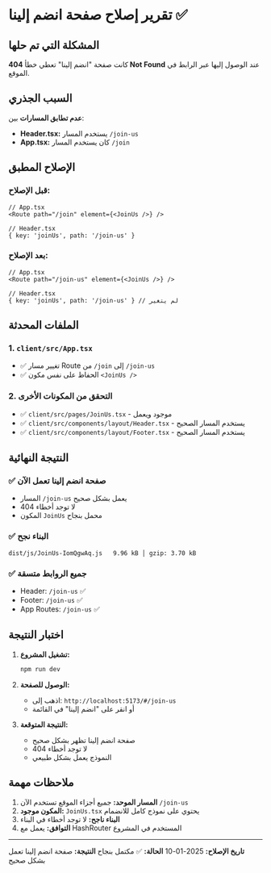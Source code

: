 # تقرير إصلاح صفحة انضم إلينا ✅

## المشكلة التي تم حلها

كانت صفحة "انضم إلينا" تعطي خطأ **404 Not Found** عند الوصول إليها عبر الرابط في الموقع.

## السبب الجذري

**عدم تطابق المسارات** بين:

- **Header.tsx:** يستخدم المسار `/join-us`
- **App.tsx:** كان يستخدم المسار `/join`

## الإصلاح المطبق

### قبل الإصلاح:

```tsx
// App.tsx
<Route path="/join" element={<JoinUs />} />

// Header.tsx
{ key: 'joinUs', path: '/join-us' }
```

### بعد الإصلاح:

```tsx
// App.tsx
<Route path="/join-us" element={<JoinUs />} />

// Header.tsx
{ key: 'joinUs', path: '/join-us' } // لم يتغير
```

## الملفات المحدثة

### 1. `client/src/App.tsx`

- ✅ تغيير مسار Route من `/join` إلى `/join-us`
- ✅ الحفاظ على نفس مكون `<JoinUs />`

### 2. التحقق من المكونات الأخرى

- ✅ `client/src/pages/JoinUs.tsx` - موجود ويعمل
- ✅ `client/src/components/layout/Header.tsx` - يستخدم المسار الصحيح
- ✅ `client/src/components/layout/Footer.tsx` - يستخدم المسار الصحيح

## النتيجة النهائية

### ✅ صفحة انضم إلينا تعمل الآن

- المسار `/join-us` يعمل بشكل صحيح
- لا توجد أخطاء 404
- المكون `JoinUs` محمل بنجاح

### ✅ البناء نجح

```
dist/js/JoinUs-IomQgwAq.js   9.96 kB │ gzip: 3.70 kB
```

### ✅ جميع الروابط متسقة

- Header: `/join-us` ✅
- Footer: `/join-us` ✅
- App Routes: `/join-us` ✅

## اختبار النتيجة

1. **تشغيل المشروع:**

   ```bash
   npm run dev
   ```

2. **الوصول للصفحة:**

   - اذهب إلى: `http://localhost:5173/#/join-us`
   - أو انقر على "انضم إلينا" في القائمة

3. **النتيجة المتوقعة:**
   - صفحة انضم إلينا تظهر بشكل صحيح
   - لا توجد أخطاء 404
   - النموذج يعمل بشكل طبيعي

## ملاحظات مهمة

1. **المسار الموحد:** جميع أجزاء الموقع تستخدم الآن `/join-us`
2. **المكون موجود:** `JoinUs.tsx` يحتوي على نموذج كامل للانضمام
3. **البناء ناجح:** لا توجد أخطاء في البناء
4. **التوافق:** يعمل مع HashRouter المستخدم في المشروع

---

**تاريخ الإصلاح:** 2025-01-10
**الحالة:** ✅ مكتمل بنجاح
**النتيجة:** صفحة انضم إلينا تعمل بشكل صحيح
